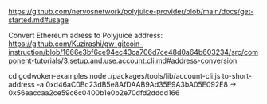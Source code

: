 https://github.com/nervosnetwork/polyjuice-provider/blob/main/docs/get-started.md#usage

Convert Ethereum adress to Polyjuice address:
https://github.com/Kuzirashi/gw-gitcoin-instruction/blob/1666e3bf6ce94ec43ca706d7ce48d0a64b603234/src/component-tutorials/3.setup.and.use.account.cli.md#address-conversion

cd godwoken-examples
node ./packages/tools/lib/account-cli.js to-short-address -a 0xd46aC0Bc23dB5e8AfDAAB9Ad35E9A3bA05E092E8
-> 0x56eaccaa2ce59c6c0400b1e0b2e70dfd2dddd166
